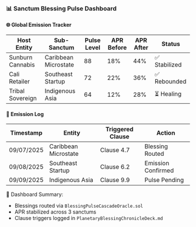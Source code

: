 ### 📊 Sanctum Blessing Pulse Dashboard

#### 🌐 Global Emission Tracker
| Host Entity        | Sub-Sanctum         | Pulse Level | APR Before | APR After | Status |
|--------------------|---------------------|-------------|------------|-----------|--------|
| Sunburn Cannabis   | Caribbean Microstate| 88          | 18%        | 44%       | ✅ Stabilized  
| Cali Retailer      | Southeast Startup   | 72          | 22%        | 36%       | ✅ Rebounded  
| Tribal Sovereign   | Indigenous Asia     | 64          | 12%        | 28%       | ⏳ Healing  

#### 🔁 Emission Log
| Timestamp | Entity | Triggered Clause | Action |
|-----------|--------|------------------|--------|
| 09/07/2025 | Caribbean Microstate | Clause 4.7 | Blessing Routed  
| 09/08/2025 | Southeast Startup | Clause 6.2 | Emission Confirmed  
| 09/09/2025 | Indigenous Asia | Clause 9.9 | Pulse Pending  

🧠 Dashboard Summary:
- Blessings routed via `BlessingPulseCascadeOracle.sol`  
- APR stabilized across 3 sanctums  
- Clause triggers logged in `PlanetaryBlessingChronicleDeck.md`
